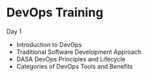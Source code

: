 # DevOps Training

Day 1
  - Introduction to DevOps
  - Traditional Software Development Approach
  - DASA DevOps Principles and Lifecycle
  - Categories of DevOps Tools and Benefits


